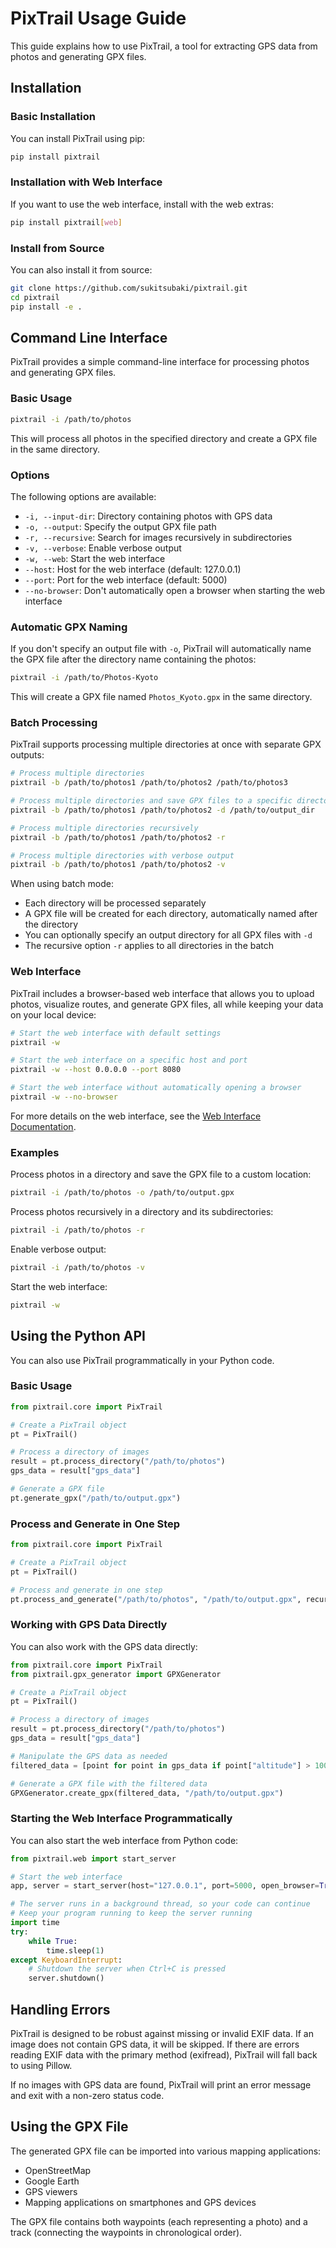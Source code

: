 # PixTrail Usage Guide

This guide explains how to use PixTrail, a tool for extracting GPS data from photos and generating GPX files.

## Installation

### Basic Installation

You can install PixTrail using pip:

```bash
pip install pixtrail
```

### Installation with Web Interface

If you want to use the web interface, install with the web extras:

```bash
pip install pixtrail[web]
```

### Install from Source

You can also install it from source:

```bash
git clone https://github.com/sukitsubaki/pixtrail.git
cd pixtrail
pip install -e .
```

## Command Line Interface

PixTrail provides a simple command-line interface for processing photos and generating GPX files.

### Basic Usage

```bash
pixtrail -i /path/to/photos
```

This will process all photos in the specified directory and create a GPX file in the same directory.

### Options

The following options are available:

- `-i, --input-dir`: Directory containing photos with GPS data
- `-o, --output`: Specify the output GPX file path
- `-r, --recursive`: Search for images recursively in subdirectories
- `-v, --verbose`: Enable verbose output
- `-w, --web`: Start the web interface
- `--host`: Host for the web interface (default: 127.0.0.1)
- `--port`: Port for the web interface (default: 5000)
- `--no-browser`: Don't automatically open a browser when starting the web interface

### Automatic GPX Naming

If you don't specify an output file with `-o`, PixTrail will automatically name the GPX file after the directory name containing the photos:

```bash
pixtrail -i /path/to/Photos-Kyoto
```

This will create a GPX file named `Photos_Kyoto.gpx` in the same directory.

### Batch Processing

PixTrail supports processing multiple directories at once with separate GPX outputs:

```bash
# Process multiple directories
pixtrail -b /path/to/photos1 /path/to/photos2 /path/to/photos3

# Process multiple directories and save GPX files to a specific directory
pixtrail -b /path/to/photos1 /path/to/photos2 -d /path/to/output_dir

# Process multiple directories recursively
pixtrail -b /path/to/photos1 /path/to/photos2 -r

# Process multiple directories with verbose output
pixtrail -b /path/to/photos1 /path/to/photos2 -v
```

When using batch mode:
- Each directory will be processed separately
- A GPX file will be created for each directory, automatically named after the directory
- You can optionally specify an output directory for all GPX files with `-d`
- The recursive option `-r` applies to all directories in the batch

### Web Interface

PixTrail includes a browser-based web interface that allows you to upload photos, visualize routes, and generate GPX files, all while keeping your data on your local device:

```bash
# Start the web interface with default settings
pixtrail -w

# Start the web interface on a specific host and port
pixtrail -w --host 0.0.0.0 --port 8080

# Start the web interface without automatically opening a browser
pixtrail -w --no-browser
```

For more details on the web interface, see the [Web Interface Documentation](web_interface.md).

### Examples

Process photos in a directory and save the GPX file to a custom location:

```bash
pixtrail -i /path/to/photos -o /path/to/output.gpx
```

Process photos recursively in a directory and its subdirectories:

```bash
pixtrail -i /path/to/photos -r
```

Enable verbose output:

```bash
pixtrail -i /path/to/photos -v
```

Start the web interface:

```bash
pixtrail -w
```

## Using the Python API

You can also use PixTrail programmatically in your Python code.

### Basic Usage

```python
from pixtrail.core import PixTrail

# Create a PixTrail object
pt = PixTrail()

# Process a directory of images
result = pt.process_directory("/path/to/photos")
gps_data = result["gps_data"]

# Generate a GPX file
pt.generate_gpx("/path/to/output.gpx")
```

### Process and Generate in One Step

```python
from pixtrail.core import PixTrail

# Create a PixTrail object
pt = PixTrail()

# Process and generate in one step
pt.process_and_generate("/path/to/photos", "/path/to/output.gpx", recursive=True)
```

### Working with GPS Data Directly

You can also work with the GPS data directly:

```python
from pixtrail.core import PixTrail
from pixtrail.gpx_generator import GPXGenerator

# Create a PixTrail object
pt = PixTrail()

# Process a directory of images
result = pt.process_directory("/path/to/photos")
gps_data = result["gps_data"]

# Manipulate the GPS data as needed
filtered_data = [point for point in gps_data if point["altitude"] > 100]

# Generate a GPX file with the filtered data
GPXGenerator.create_gpx(filtered_data, "/path/to/output.gpx")
```

### Starting the Web Interface Programmatically

You can also start the web interface from Python code:

```python
from pixtrail.web import start_server

# Start the web interface
app, server = start_server(host="127.0.0.1", port=5000, open_browser=True)

# The server runs in a background thread, so your code can continue
# Keep your program running to keep the server running
import time
try:
    while True:
        time.sleep(1)
except KeyboardInterrupt:
    # Shutdown the server when Ctrl+C is pressed
    server.shutdown()
```

## Handling Errors

PixTrail is designed to be robust against missing or invalid EXIF data. If an image does not contain GPS data, it will be skipped. If there are errors reading EXIF data with the primary method (exifread), PixTrail will fall back to using Pillow.

If no images with GPS data are found, PixTrail will print an error message and exit with a non-zero status code.

## Using the GPX File

The generated GPX file can be imported into various mapping applications:

- OpenStreetMap
- Google Earth
- GPS viewers
- Mapping applications on smartphones and GPS devices

The GPX file contains both waypoints (each representing a photo) and a track (connecting the waypoints in chronological order).
